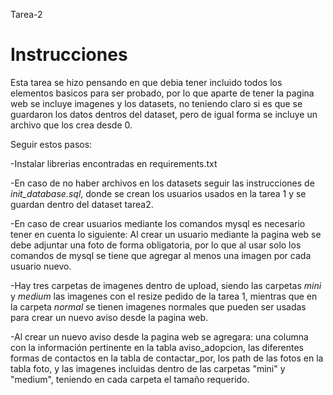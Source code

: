 Tarea-2
# Instrucciones

Esta tarea se hizo pensando en que debia tener incluido todos los elementos basicos para ser probado, por lo que aparte de tener la pagina web se incluye imagenes y los datasets, no teniendo claro si es que se guardaron los datos dentros del dataset, pero de igual forma se incluye un archivo que los crea desde 0.

Seguir estos pasos:

-Instalar librerias encontradas en requirements.txt

-En caso de no haber archivos en los datasets seguir las instrucciones de *init_database.sql*, donde se crean los usuarios usados en la tarea 1 y se guardan dentro del dataset tarea2.

-En caso de crear usuarios mediante los comandos mysql es necesario tener en cuenta lo siguiente: Al crear un usuario mediante la pagina web se debe adjuntar una foto de forma obligatoria, por lo que al usar solo los comandos de mysql se tiene que agregar al menos una imagen por cada usuario nuevo.

-Hay tres carpetas de imagenes dentro de upload, siendo las carpetas *mini* y *medium* las imagenes con el resize pedido de la tarea 1, mientras que en la carpeta *normal* se tienen imagenes normales que pueden ser usadas para crear un nuevo aviso desde la pagina web.

-Al crear un nuevo aviso desde la pagina web se agregara: una columna con la información pertinente en la tabla aviso_adopcion, las diferentes formas de contactos en la tabla de contactar_por, los path de las fotos en la tabla foto, y las imagenes incluidas dentro de las carpetas "mini" y "medium", teniendo en cada carpeta el tamaño requerido.



